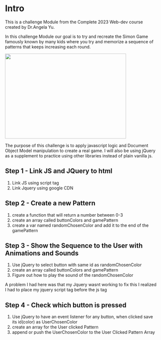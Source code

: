 <h1>Intro</h1>
This is a challenge Module from the Complete 2023 Web-dev course created by Dr.Angela Yu.

In this challenge Module our goal is to try and recreate the Simon Game famously known by many kids where you try and memorize a sequence of patterns that keeps
increasing each round.

<img src="https://user-images.githubusercontent.com/96314847/209585152-32aebc63-c248-4c59-b4d6-e9f46cf8dc5e.png" width="400" height="280">

The purpose of this challenge is to apply javascript logic and Document Object Model manipulation to create a real game.
I will also be using jQuery as a supplement to practice using other libraries instead of plain vanilla js.

<h2>Step 1 - Link JS and JQuery to html </h2>
<ol>
    <li>Link JS using script tag</li>
    <li>Link Jquery using google CDN</li>
</ol>

<h2>Step 2 - Create a new Pattern </h2>
<ol>
    <li>create a function that will return a number between 0-3</li>
    <li>create an array called buttonColors and gamePattern</li>
    <li>create a var named randomChosenColor and add it to the end of the gamePattern</li>
</ol>

<h2>Step 3 - Show the Sequence to the User with Animations and Sounds</h2>
<ol>
    <li>Use jQuery to select button with same id as randomChosenColor</li>
    <li>create an array called buttonColors and gamePattern</li>
    <li>Figure out how to play the sound of the randomChosenColor</li>
</ol>
<p>A problem I had here was that my Jquery wasnt working to fix this I realized I had to place my jquery script tag before the js tag</p>

<h2>Step 4 - Check which button is pressed</h2>
<ol>
    <li>Use jQuery to have an event listener for any button, when clicked save its id(color) as UserChosenColor</li>
    <li>create an array for the User clicked Pattern</li>
    <li>append or push the UserChosenColor to the User Clicked Pattern Array</li>
</ol>
